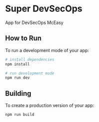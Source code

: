 # Super DevSecOps
App for DevSecOps McEasy

## How to Run
To run a development mode of your app:

```bash
# install dependencies
npm install

# run development mode
npm run dev
```

## Building
To create a production version of your app:

```bash
npm run build
```
